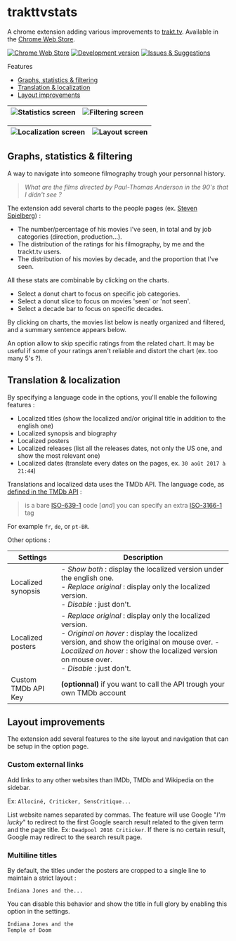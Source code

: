 # trakttvstats
A chrome extension adding various improvements to [trakt.tv](https://trakt.tv). Available in the [Chrome Web Store](https://chrome.google.com/webstore/detail/khhjjcbdknmdbdhgkbnldplgoppeehce).

[![Chrome Web Store](https://img.shields.io/chrome-web-store/v/khhjjcbdknmdbdhgkbnldplgoppeehce.svg?colorB=4cc61e)](https://chrome.google.com/webstore/detail/khhjjcbdknmdbdhgkbnldplgoppeehce)
[![Development version](https://img.shields.io/chrome-web-store/v/ppeoegnflhlfjkclghpfkgpgpbodlaaa.svg?label=development%20version)](https://chrome.google.com/webstore/detail/ppeoegnflhlfjkclghpfkgpgpbodlaaa)
[![Issues & Suggestions](https://img.shields.io/github/issues-raw/nliautaud/trakttvstats.svg?label=issues%20%26%20suggestions)](https://github.com/nliautaud/trakttvstats/issues)

Features

- [Graphs, statistics & filtering](#graphs-statistics--filtering)
- [Translation & localization](#translation--localization)
- [Layout improvements](#layout-improvements)

![Statistics screen](img/feature_stats.jpg)|![Filtering screen](img/feature_stats-filter.jpg)
:--:|:--:

![Localization screen](img/feature_i18n.jpg)|![Layout screen](img/feature_layout.jpg)
:--:|:--:

## Graphs, statistics & filtering

A way to navigate into someone filmography trough your personnal history.

> *What are the films directed by Paul-Thomas Anderson in the 90's that I didn't see ?*

The extension add several charts to the people pages (ex. [Steven Spielberg](https://trakt.tv/people/steven-spielberg)) :

- The number/percentage of his movies I've seen, in total and by job categories (direction, production...).
- The distribution of the ratings for his filmography, by me and the trackt.tv users.
- The distribution of his movies by decade, and the proportion that I've seen.

All these stats are combinable by clicking on the charts.

- Select a donut chart to focus on specific job categories.
- Select a donut slice to focus on movies 'seen' or 'not seen'.
- Select a decade bar to focus on specific decades.

By clicking on charts, the movies list below is neatly organized and filtered, and a summary sentence appears below.


An option allow to skip specific ratings from the related chart. It may be useful if some of your ratings aren't reliable and distort the chart (ex. too many 5's ?).

## Translation & localization

By specifying a language code in the options, you'll enable the following features :
- Localized titles (show the localized and/or original title in addition to the english one)
- Localized synopsis and biography
- Localized posters
- Localized releases (list all the releases dates, not only the US one, and show the most relevant one)
- Localized dates (translate every dates on the pages, ex. `30 août 2017 à 21:44`)

Translations and localized data uses the TMDb API. The language code, as [defined in the TMDb API](https://developers.themoviedb.org/3/getting-started/languages) :
>  is a bare [ISO-639-1](https://en.wikipedia.org/wiki/List_of_ISO_639-1_codes) code [*and*] you can specify an extra [ISO-3166-1](https://en.wikipedia.org/wiki/ISO_3166-1_alpha-2) tag

For example `fr`, `de`, or `pt-BR`.

Other options :

Settings | Description
--|--
Localized synopsis | - *Show both* : display the localized version under the english one.<br>- *Replace original* : display only the localized version.<br>- *Disable* : just don't.
Localized posters | - *Replace original* : display only the localized version.<br> - *Original on hover* : display the localized version, and show the original on mouse over. - *Localized on hover* : show the localized version on mouse over.<br>- *Disable* : just don't.
Custom TMDb API Key | **(optionnal)** if you want to call the API trough your own TMDb account

## Layout improvements

The extension add several features to the site layout and navigation that can be setup in the option page.

### Custom external links

Add links to any other websites than IMDb, TMDb and Wikipedia on the sidebar.

Ex: `Allociné, Criticker, SensCritique...`

List website names separated by commas. The feature will use Google "*I'm lucky*" to redirect to the first Google search result related to the given term and the page title. Ex: `Deadpool 2016 Criticker`. If there is no certain result, Google may redirect to the search result page.

### Multiline titles

By default, the titles under the posters are cropped to a single line to maintain a strict layout :

    Indiana Jones and the...

You can disable this behavior and show the title in full glory by enabling this option in the settings.

    Indiana Jones and the
    Temple of Doom
